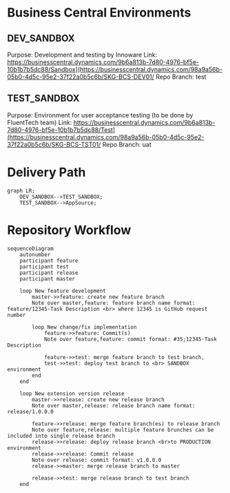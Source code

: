 # **Business Central Environments**

## DEV_SANDBOX
Purpose: Development and testing by Innoware
Link: https://businesscentral.dynamics.com/9b6a813b-7d80-4976-bf5e-10b1b7b5dc88/Sandbox](https://businesscentral.dynamics.com/98a9a56b-05b0-4d5c-95e2-37f22a0b5c6b/SKG-BCS-DEV01/
Repo Branch: test

## TEST_SANDBOX
Purpose: Environment for user acceptance testing (to be done by FluentTech team)
Link: https://businesscentral.dynamics.com/9b6a813b-7d80-4976-bf5e-10b1b7b5dc88/Test](https://businesscentral.dynamics.com/98a9a56b-05b0-4d5c-95e2-37f22a0b5c6b/SKG-BCS-TST01/
Repo Branch: uat

# **Delivery Path**

``` mermaid
graph LR;
    DEV_SANDBOX-->TEST_SANDBOX;
    TEST_SANDBOX-->AppSource;
```

# **Repository Workflow**

```mermaid
sequenceDiagram
    autonumber
    participant feature
    participant test
    participant release
    participant master

    loop New feature development
        master->>feature: create new feature branch
        Note over master,feature: feature branch name format: feature/12345-Task Description <br> where 12345 is GitHub request number

        loop New change/fix implementation
            feature->>feature: Commit(s)
            Note over feature,feature: commit format: #35;12345-Task Description

            feature->>test: merge feature branch to test branch, 
            test->>test: deploy test branch to <br> SANDBOX environment                  
        end
    end

    loop New extension version release
        master->>release: create new release branch
        Note over master,release: release branch name format: release/1.0.0.0

        feature->>release: merge feature branch(es) to release branch
        Note over feature,release: multiple feature brunches can be included into single release branch
        release->>release: deploy release branch <br>to PRODUCTION environment
        release->>release: Commit release
        Note over release: commit format: v1.0.0.0
        release->>master: merge release branch to master

        release->>test: merge release branch to test branch
    end
```
